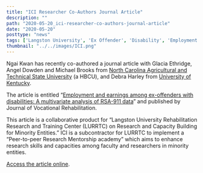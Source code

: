 ```yaml
---
title: "ICI Researcher Co-Authors Journal Article"
description: ""
path: "2020-05-20_ici-researcher-co-authors-journal-article"
date: "2020-05-20"
posttype: "news"
tags: ['Langston University', 'Ex Offender', 'Disability', 'Employment', 'Earnings']
thumbnail: "../../images/ICI.png"
---
```


Ngai Kwan has recently co-authored a journal article with Glacia Ethridge, Angel Dowden and Michael Brooks from  [North Carolina Agricultural and Technical State University](https://www.ncat.edu/)  (a HBCU), and Debra Harley from  [University of Kentucky](http://www.uky.edu/UKHome/).

The article is entitled “[Employment and earnings among ex-offenders with disabilities: A multivariate analysis of RSA-911 data](https://content.iospress.com/articles/journal-of-vocational-rehabilitation/jvr201077)” and published by Journal of Vocational Rehabilitation.

This article is a collaborative product for “Langston University Rehabilitation Research and Training Center (LURRTC) on Research and Capacity Building for Minority Entities.” ICI is a subcontractor for LURRTC to implement a “Peer-to-peer Research Mentorship academy” which aims to enhance research skills and capacities among faculty and researchers in minority entities.

[Access the article online](https://content.iospress.com/articles/journal-of-vocational-rehabilitation/jvr201077).
